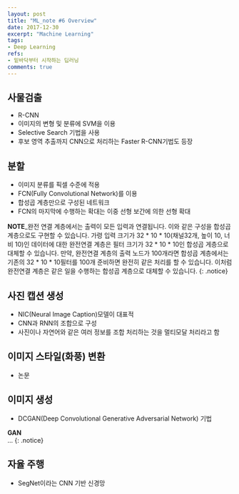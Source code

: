 ```yaml
---
layout: post
title: "ML_note #6 Overview"
date: 2017-12-30
excerpt: "Machine Learning"
tags:
- Deep Learning
refs:
- 밑바닥부터 시작하는 딥러닝
comments: true
---
```


## 사물검출
- R-CNN
- 이미지의 변형 및 분류에 SVM을 이용
- Selective Search 기법을 사용
- 후보 영역 추출까지 CNN으로 처리하는 Faster R-CNN기법도 등장

## 분할
- 이미지 분류를 픽셀 수준에 적용
- FCN(Fully Convolutional Network)를 이용
- 합성곱 계층만으로 구성된 네트워크
- FCN의 마지막에 수행하는 확대는 이중 선형 보간에 의한 선형 확대

**NOTE**_완전 연결 계층에서는 출력이 모든 입력과 연결됩니다. 이와 같은 구성을 합성곱 계층으로도 구현할 수 있습니다. 가령 입력 크기가 32 * 10 * 10(채널32개, 높이 10, 너비 10)인 데이터에 대한 완전연결 계층은 필터 크기가 32 * 10 * 10인 합성곱 게층으로 대체할 수 있습니다. 만약, 완전연결 계층의 출력 노드가 100개라면 합성곱 계층에서는 기존의 32 * 10 * 10필터를 100개 준비하면 완전히 같은 처리를 할 수 있습니다. 이처럼 완전연결 계층은 같은 일을 수행하는 합성곱 계층으로 대체할 수 있습니다.
{: .notice}

## 사진 캡션 생성
- NIC(Neural Image Caption)모델이 대표적
- CNN과 RNN의 조합으로 구성
- 사진이나 자연어와 같은 여러 정보를 조합 처리하는 것을 멀티모달 처리라고 함

## 이미지 스타일(화풍) 변환
- <A Neural Algorithm of Artistic Style> 논문

## 이미지 생성
- DCGAN(Deep Convolutional Generative Adversarial Network) 기법

**GAN**<br>
...
{: .notice}

## 자율 주행
- SegNet이라는 CNN 기반 신경망
